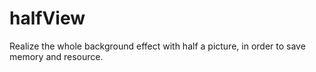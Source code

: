 # halfView
Realize the whole background effect with half a picture, in order to save memory and resource.
